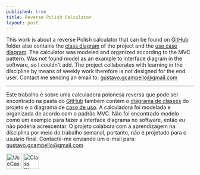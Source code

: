 ```yaml
---
published: true
title: Reverse Polish Calculator
layout: post
---
```

This work is about a reverse Polish calculator that can be found on [GitHub](https://github.com/GrimaG/GrimaG.github.io/tree/master/Calculator) folder also contains the [class diagram](https://github.com/GrimaG/GrimaG.github.io/blob/master/Calculator/ClassDiagram%20Calculadora%20polonesa%20reversa.asta) of the project and the [use case diagram](https://github.com/GrimaG/GrimaG.github.io/blob/master/Calculator/UseCase%20Calculadora%20polonesa%20reversa.asta).
The calculator was modeled and organized according to the MVC pattern.
Was not found model as an example to interface diagram in the software, so I couldn't add.
The project collaborates with learning in the discipline by means of weekly work therefore is not designed for the end user. Contact me sending an email to: gustavo.gcampello@gmail.com

______________________________________________

Este trabalho é sobre uma calculadora polonesa reversa que pode ser encontrado na pasta do [GitHub](https://github.com/GrimaG/GrimaG.github.io/tree/master/Calculator) também contém o [diagrama de classes](https://github.com/GrimaG/GrimaG.github.io/blob/master/Calculator/ClassDiagram%20Calculadora%20polonesa%20reversa.asta) do projeto e o diagrama de [caso de uso](https://github.com/GrimaG/GrimaG.github.io/blob/master/Calculator/UseCase%20Calculadora%20polonesa%20reversa.asta). A calculadora foi modelada e organizada de acordo com o padrão MVC. Não foi encontrado modelo como um exemplo para fazer a interface diagrama no software, então eu não poderia acrescentar. O projeto colabora com a aprendizagem na disciplina por meio do trabalho semanal, portanto, não é projetado para o usuário final. Contacte-me enviando um e-mail para: gustavo.gcampello@gmail.com





<img src="https://scontent-gru.xx.fbcdn.net/hphotos-xpa1/t31.0-8/10661650_10206271239610854_2371706597610928670_o.jpg" alt="UseCase" height="42" width="42">

<img src="https://scontent-gru.xx.fbcdn.net/hphotos-xta1/t31.0-8/11129808_10206271239530852_8771264344791660002_o.jpg" alt="Class Diagram" height="42" width="42">